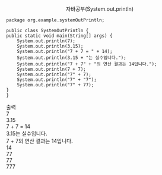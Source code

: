 <center>자바공부(System.out.println)</center>

    package org.example.systemOutPrintln;

    public class SystemOutPrintln {
    public static void main(String[] args) {
        System.out.println(7);
        System.out.println(3.15);
        System.out.println("7 + 7 = " + 14);
        System.out.println(3.15 + "는 실수입니다.");
        System.out.println("7 + 7" + "의 연산 결과는 14입니다.");
        System.out.println(7 + 7);
        System.out.println("7" + 7);
        System.out.println("7" + "7");
        System.out.println("7" + 77);
    }
    }

출력<br>
7<br>
3.15<br>
7 + 7 = 14<br>
3.15는 실수입니다.<br>
7 + 7의 연산 결과는 14입니다.<br>
14<br>
77<br>
77<br>
777
